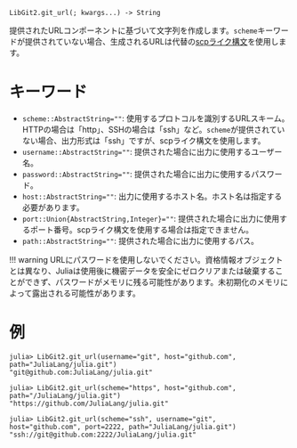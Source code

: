 ```
LibGit2.git_url(; kwargs...) -> String
```

提供されたURLコンポーネントに基づいて文字列を作成します。`scheme`キーワードが提供されていない場合、生成されるURLは代替の[scpライク構文](https://git-scm.com/docs/git-clone#_git_urls_a_id_urls_a)を使用します。

# キーワード

  * `scheme::AbstractString=""`: 使用するプロトコルを識別するURLスキーム。HTTPの場合は「http」、SSHの場合は「ssh」など。`scheme`が提供されていない場合、出力形式は「ssh」ですが、scpライク構文を使用します。
  * `username::AbstractString=""`: 提供された場合に出力に使用するユーザー名。
  * `password::AbstractString=""`: 提供された場合に出力に使用するパスワード。
  * `host::AbstractString=""`: 出力に使用するホスト名。ホスト名は指定する必要があります。
  * `port::Union{AbstractString,Integer}=""`: 提供された場合に出力に使用するポート番号。scpライク構文を使用する場合は指定できません。
  * `path::AbstractString=""`: 提供された場合に出力に使用するパス。

!!! warning
    URLにパスワードを使用しないでください。資格情報オブジェクトとは異なり、Juliaは使用後に機密データを安全にゼロクリアまたは破棄することができず、パスワードがメモリに残る可能性があります。未初期化のメモリによって露出される可能性があります。


# 例

```jldoctest
julia> LibGit2.git_url(username="git", host="github.com", path="JuliaLang/julia.git")
"git@github.com:JuliaLang/julia.git"

julia> LibGit2.git_url(scheme="https", host="github.com", path="/JuliaLang/julia.git")
"https://github.com/JuliaLang/julia.git"

julia> LibGit2.git_url(scheme="ssh", username="git", host="github.com", port=2222, path="JuliaLang/julia.git")
"ssh://git@github.com:2222/JuliaLang/julia.git"
```

